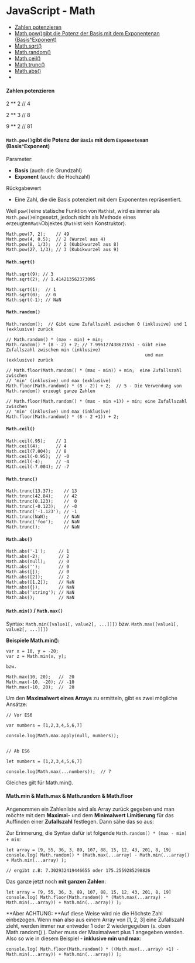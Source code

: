 # JavaScript - Math

* [Zahlen potenzieren](#zahlen-potenzieren)
* [Math.pow\(\)gibt die Potenz der Basis mit dem Exponentenan \(Basis^Exponent\)](#mathpowgibt-die-potenz-der-basis-mit-dem-exponentenan-basisexponent)
* [Math.sqrt\(\)](#mathsqrt)
* [Math.random\(\)](#mathrandom)
* [Math.ceil\(\)](#mathceil)
* [Math.trunc\(\)](#mathtrunc)
* [Math.abs\(\)](#mathabs)
* 
#### Zahlen potenzieren

2 \*\* 2   // 4

2 \*\* 3   // 8

9 \*\* 2   // 81

#### `Math.pow()`gibt die Potenz der `Basis` mit dem `Exponenten`an \(Basis^Exponent\)

Parameter:

* **Basis** \(auch: die Grundzahl\)
* **Exponent** \(auch: die Hochzahl\)

Rückgabewert

* Eine Zahl, die die Basis potenziert mit dem Exponenten repräsentiert.

Weil `pow()`eine statische Funktion von `Math`ist, wird es immer als `Math.pow()`eingesetzt, jedoch nicht als Methode eines erzeugten`Math`Objektes \(`Math`ist kein Konstruktor\).

```
Math.pow(7, 2);    // 49
Math.pow(4, 0.5);  // 2 (Wurzel aus 4)
Math.pow(8, 1/3);  // 2 (Kubikwurzel aus 8)
Math.pow(27, 1/3); // 3 (Kubikwurzel aus 9)
```

#### `Math.sqrt()`

```
Math.sqrt(9); // 3
Math.sqrt(2); // 1.414213562373095

Math.sqrt(1);  // 1
Math.sqrt(0);  // 0
Math.sqrt(-1); // NaN
```

#### `Math.random()`

```
Math.random();  // Gibt eine Zufallszahl zwischen 0 (inklusive) und 1 (exklusive) zurück

// Math.random() * (max - min) + min;
Math.random() * (8 - 2) + 2; // 7.996127438621551 - Gibt eine Zufallszahl zwischen min (inklusive) 
                                                     und max (exklusive) zurück

// Math.floor(Math.random() * (max - min)) + min;  eine Zufallszahl zwischen 
// 'min' (inklusive) und max (exklusive)
Math.floor(Math.random() * (8 - 2)) + 2;  // 5 - Die Verwendung von Math.random() erzeugt ganze Zahlen

// Math.floor(Math.random() * (max - min +1)) + min; eine Zufallszahl zwischen 
// 'min' (inklusive) und max (inklusive)
Math.floor(Math.random() * (8 - 2 +1)) + 2;
```

#### `Math.ceil()`

```
Math.ceil(.95);    // 1
Math.ceil(4);      // 4
Math.ceil(7.004);  // 8
Math.ceil(-0.95);  // -0
Math.ceil(-4);     // -4
Math.ceil(-7.004); // -7
```

#### `Math.trunc()`

```
Math.trunc(13.37);    // 13
Math.trunc(42.84);    // 42
Math.trunc(0.123);    //  0
Math.trunc(-0.123);   // -0
Math.trunc('-1.123'); // -1
Math.trunc(NaN);      // NaN
Math.trunc('foo');    // NaN
Math.trunc();         // NaN
```

#### `Math.abs()`

```
Math.abs('-1');     // 1
Math.abs(-2);       // 2
Math.abs(null);     // 0
Math.abs('');       // 0
Math.abs([]);       // 0
Math.abs([2]);      // 2
Math.abs([1,2]);    // NaN
Math.abs({});       // NaN
Math.abs('string'); // NaN
Math.abs();         // NaN
```

#### `Math.min()` / `Math.max()`

Syntax: `Math.min([value1[, value2[, ...]]])` bzw. `Math.max([value1[, value2[, ...]]])`

**Beispiele Math.min\(\):**

```
var x = 10, y = -20;
var z = Math.min(x, y);

bzw.

Math.max(10, 20);   //  20
Math.max(-10, -20); // -10
Math.max(-10, 20);  //  20
```

Um den **Maximalwert eines Arrays** zu ermitteln, gibt es zwei mögliche Ansätze:

```
// Vor ES6

var numbers = [1,2,3,4,5,6,7]

console.log(Math.max.apply(null, numbers));


// Ab ES6

let numbers = [1,2,3,4,5,6,7]

console.log(Math.max(...numbers));  // 7
```

Gleiches gilt für Math.min\(\).

#### Math.min & Math.max & Math.random & Math.floor

Angenommen ein Zahlenliste wird als Array zurück gegeben und man möchte mit dem **Maximal-** und dem **Minimalwert** **Limitierung** für das Auffinden einer **Zufallszahl** festlegen. Dann sähe das so aus:

Zur Erinnerung, die Syntax dafür ist folgende `Math.random() * (max - min) + min`:  

```
let array = [9, 55, 36, 3, 89, 107, 88, 15, 12, 43, 201, 8, 19]
console.log( Math.random() * (Math.max(...array) - Math.min(...array)) + Math.min(...array) );

// ergibt z.B: 7.302932419446655 oder 175.2559285298826
```

Das ganze jetzt noch **mit ganzen Zahlen**:

```
let array = [9, 55, 36, 3, 89, 107, 88, 15, 12, 43, 201, 8, 19]
console.log( Math.floor(Math.random() * (Math.max(...array) - Math.min(...array)) + Math.min(...array)) );
```

**Aber ACHTUNG: **Auf diese Weise wird nie die Höchste Zahl einbezogen. Wenn man also aus einem Array von \[1, 2, 3\] eine Zufallszahl zieht, werden immer nur entweder 1 oder 2 wiedergegeben \(s. oben Math.random\(\) \). Daher muss der Maximalwert plus 1 angegeben werden. Also so wie in diesem Beispiel - **inklusive min und max**:

```
console.log( Math.floor(Math.random() * ((Math.max(...array) +1) - Math.min(...array)) + Math.min(...array)) );

```



